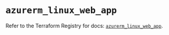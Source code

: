 # `azurerm_linux_web_app`

Refer to the Terraform Registry for docs: [`azurerm_linux_web_app`](https://registry.terraform.io/providers/hashicorp/azurerm/3.105.0/docs/resources/linux_web_app).
